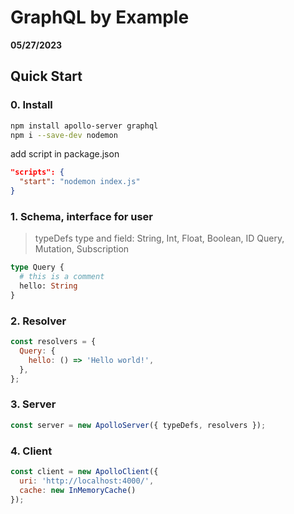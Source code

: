 # GraphQL by Example

**05/27/2023**

## Quick Start

### 0. Install

```bash 
npm install apollo-server graphql
npm i --save-dev nodemon
```
add script in package.json
```json
"scripts": {
  "start": "nodemon index.js"
}
```

### 1. Schema, interface for user
> typeDefs
> type and field: String, Int, Float, Boolean, ID
> Query, Mutation, Subscription

```graphql  
type Query {
  # this is a comment
  hello: String
}
```

### 2. Resolver

```javascript
const resolvers = {
  Query: {
    hello: () => 'Hello world!',
  },
};
```

### 3. Server

```javascript
const server = new ApolloServer({ typeDefs, resolvers });
```

### 4. Client

```javascript
const client = new ApolloClient({
  uri: 'http://localhost:4000/',
  cache: new InMemoryCache()
});
```


[//]: # (These are reference links used in the body of this note and get stripped out when the markdown processor does its job. There is no need to format nicely because it shouldn't be seen. Thanks SO -     http://stackoverflow.com/questions/4823468/store-comments-in-markdown-syntax)
   [Q]: <https://leetcode.cn/problems/shortest-cycle-in-a-graph/>
